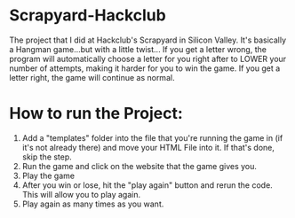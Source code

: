 # Scrapyard-Hackclub
The project that I did at Hackclub's Scrapyard in Silicon Valley. It's basically a Hangman game...but with a little twist...
If you get a letter wrong, the program will automatically choose a letter for you right after to LOWER your number of attempts, making it harder for you to win the game. 
If you get a letter right, the game will continue as normal. 

# How to run the Project: 
1) Add a "templates" folder into the file that you're running the game in (if it's not already there) and move your HTML File into it. If that's done, skip the step.
2) Run the game and click on the website that the game gives you.
3) Play the game
4) After you win or lose, hit the "play again" button and rerun the code. This will allow you to play again.
5) Play again as many times as you want. 
